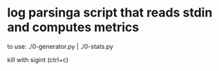 # log parsinga script that reads stdin and computes metrics


to use: ./0-generator.py | ./0-stats.py

kill with sigint (ctrl+c)

